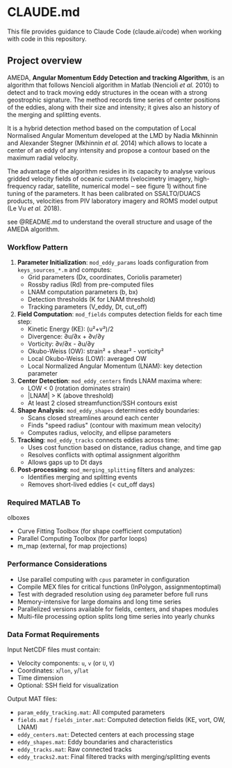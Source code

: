 # CLAUDE.md

This file provides guidance to Claude Code (claude.ai/code) when working with code in this repository.

## Project overview
AMEDA, **Angular Momentum Eddy Detection and tracking Algorithm**, is an algorithm that follows Nencioli algorithm in Matlab (Nencioli *et al.* 2010) to detect and to track moving eddy structures in the ocean with a strong geostrophic signature. The method records time series of center positions of the eddies, along with their size and intensity; it gives also an history of the merging and splitting events.  

It is a hybrid detection method based on the computation of Local Normalised Angular Momentum developed at the LMD by Nadia Mkhinnin and Alexander Stegner (Mkhinnin *et al.* 2014) which allows to locate a center of an eddy of any intensity and propose a contour based on the maximum radial velocity.  

The advantage of the algorithm resides in its capacity to analyse various gridded velocity fields of oceanic currents (velocimetry imagery, high-frequency radar, satellite, numerical model – see figure 1) without fine tuning of the parameters. It has been calibrated on SSALTO/DUACS products, velocities from PIV laboratory imagery and ROMS model output (Le Vu *et al.* 2018).  


see @README.md to understand the overall structure and usage of the AMEDA algorithm.

### Workflow Pattern
1. **Parameter Initialization**: `mod_eddy_params` loads configuration from `keys_sources_*.m` and computes:
   - Grid parameters (Dx, coordinates, Coriolis parameter)
   - Rossby radius (Rd) from pre-computed files
   - LNAM computation parameters (b, bx)
   - Detection thresholds (K for LNAM threshold)
   - Tracking parameters (V_eddy, Dt, cut_off)
2. **Field Computation**: `mod_fields` computes detection fields for each time step:
   - Kinetic Energy (KE): (u²+v²)/2
   - Divergence: ∂u/∂x + ∂v/∂y
   - Vorticity: ∂v/∂x - ∂u/∂y
   - Okubo-Weiss (OW): strain² + shear² - vorticity²
   - Local Okubo-Weiss (LOW): averaged OW
   - Local Normalized Angular Momentum (LNAM): key detection parameter
3. **Center Detection**: `mod_eddy_centers` finds LNAM maxima where:
   - LOW < 0 (rotation dominates strain)
   - |LNAM| > K (above threshold)
   - At least 2 closed streamfunction/SSH contours exist
4. **Shape Analysis**: `mod_eddy_shapes` determines eddy boundaries:
   - Scans closed streamlines around each center
   - Finds "speed radius" (contour with maximum mean velocity)
   - Computes radius, velocity, and ellipse parameters
5. **Tracking**: `mod_eddy_tracks` connects eddies across time:
   - Uses cost function based on distance, radius change, and time gap
   - Resolves conflicts with optimal assignment algorithm
   - Allows gaps up to Dt days
6. **Post-processing**: `mod_merging_splitting` filters and analyzes:
   - Identifies merging and splitting events
   - Removes short-lived eddies (< cut_off days)

### Required MATLAB To
olboxes
- Curve Fitting Toolbox (for shape coefficient computation)
- Parallel Computing Toolbox (for parfor loops)
- m_map (external, for map projections)

### Performance Considerations
- Use parallel computing with `cpus` parameter in configuration
- Compile MEX files for critical functions (InPolygon, assignmentoptimal)
- Test with degraded resolution using `deg` parameter before full runs
- Memory-intensive for large domains and long time series
- Parallelized versions available for fields, centers, and shapes modules
- Multi-file processing option splits long time series into yearly chunks

### Data Format Requirements
Input NetCDF files must contain:
- Velocity components: `u`, `v` (or `U`, `V`)
- Coordinates: `x`/`lon`, `y`/`lat`
- Time dimension
- Optional: SSH field for visualization

Output MAT files:
- `param_eddy_tracking.mat`: All computed parameters
- `fields.mat` / `fields_inter.mat`: Computed detection fields (KE, vort, OW, LNAM)
- `eddy_centers.mat`: Detected centers at each processing stage
- `eddy_shapes.mat`: Eddy boundaries and characteristics
- `eddy_tracks.mat`: Raw connected tracks
- `eddy_tracks2.mat`: Final filtered tracks with merging/splitting events